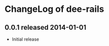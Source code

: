 ChangeLog of dee-rails
======================

0.0.1 released 2014-01-01
-------------------------

- Initial release

